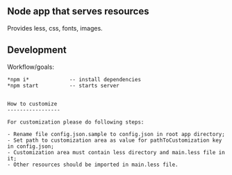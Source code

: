 Node app that serves resources
------------------

Provides less, css, fonts, images.

Development
-----------------

Workflow/goals:
```
*npm i*             -- install dependencies
*npm start          -- starts server


How to customize
-----------------

For customization please do following steps:

- Rename file config.json.sample to config.json in root app directory;
- Set path to customization area as value for pathToCustomization key in config.json;
- Customization area must contain less directory and main.less file in it;
- Other resources should be imported in main.less file.

